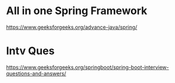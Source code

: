 # All in one Spring Framework

https://www.geeksforgeeks.org/advance-java/spring/



# Intv Ques

https://www.geeksforgeeks.org/springboot/spring-boot-interview-questions-and-answers/
